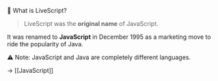 🔁 What is LiveScript?

> LiveScript was the **original name** of JavaScript. 

It was renamed to **JavaScript** in December 1995 as a marketing move to ride the popularity of Java.

⚠️ Note: JavaScript and Java are completely different languages.

→ [[JavaScript]]